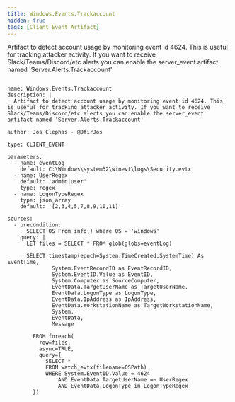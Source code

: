 ```yaml
---
title: Windows.Events.Trackaccount
hidden: true
tags: [Client Event Artifact]
---
```


Artifact to detect account usage by monitoring event id 4624. This is useful for tracking attacker activity. If you want to receive Slack/Teams/Discord/etc alerts you can enable the server_event artifact named 'Server.Alerts.Trackaccount'


<pre><code class="language-yaml">
name: Windows.Events.Trackaccount
description: |
  Artifact to detect account usage by monitoring event id 4624. This is useful for tracking attacker activity. If you want to receive Slack/Teams/Discord/etc alerts you can enable the server_event artifact named &#x27;Server.Alerts.Trackaccount&#x27;

author: Jos Clephas - @DfirJos

type: CLIENT_EVENT

parameters:
  - name: eventLog
    default: C:\Windows\system32\winevt\logs\Security.evtx
  - name: UserRegex
    default: &#x27;admin|user&#x27;
    type: regex
  - name: LogonTypeRegex
    type: json_array
    default: &#x27;[2,3,4,5,7,8,9,10,11]&#x27;

sources:
  - precondition:
      SELECT OS From info() where OS = &#x27;windows&#x27;
    query: |
      LET files = SELECT * FROM glob(globs=eventLog)

      SELECT timestamp(epoch=System.TimeCreated.SystemTime) As EventTime,
              System.EventRecordID as EventRecordID,
              System.EventID.Value as EventID,
              System.Computer as SourceComputer,
              EventData.TargetUserName as TargetUserName,
              EventData.LogonType as LogonType,
              EventData.IpAddress as IpAddress,
              EventData.WorkstationName as TargetWorkstationName,
              System,
              EventData,
              Message

        FROM foreach(
          row=files,
          async=TRUE,
          query={
            SELECT *
            FROM watch_evtx(filename=OSPath)
            WHERE System.EventID.Value = 4624
                AND EventData.TargetUserName =~ UserRegex
                AND EventData.LogonType in LogonTypeRegex
        })

</code></pre>

